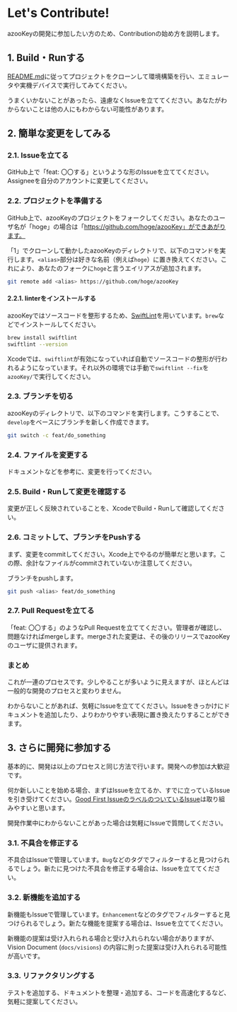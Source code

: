 # Let's Contribute!

azooKeyの開発に参加したい方のため、Contributionの始め方を説明します。

## 1. Build・Runする

[README.md](../README.md)に従ってプロジェクトをクローンして環境構築を行い、エミュレータや実機デバイスで実行してみてください。

うまくいかないことがあったら、遠慮なくIssueを立ててください。あなたがわからないことは他の人にもわからない可能性があります。

## 2. 簡単な変更をしてみる

### 2.1. Issueを立てる

GitHub上で「feat: 〇〇する」というような形のIssueを立ててください。Assigneeを自分のアカウントに変更してください。

### 2.2. プロジェクトを準備する

GitHub上で、azooKeyのプロジェクトをフォークしてください。あなたのユーザ名が「hoge」の場合は「https://github.com/hoge/azooKey」ができあがります。

「1」でクローンして動かしたazooKeyのディレクトリで、以下のコマンドを実行します。`<alias>`部分は好きな名前（例えば`hoge`）に置き換えてください。これにより、あなたのフォークに`hoge`と言うエイリアスが追加されます。

```bash
git remote add <alias> https://github.com/hoge/azooKey
```

#### 2.2.1. linterをインストールする

azooKeyではソースコードを整形するため、[SwiftLint](https://github.com/realm/SwiftLint)を用いています。`brew`などでインストールしてください。

```bash
brew install swiftlint
swiftlint --version
```

Xcodeでは、`swiftlint`が有効になっていれば自動でソースコードの整形が行われるようになっています。それ以外の環境では手動で`swiftlint --fix`を`azooKey/`で実行してください。

### 2.3. ブランチを切る

azooKeyのディレクトリで、以下のコマンドを実行します。こうすることで、`develop`をベースにブランチを新しく作成できます。

```bash
git switch -c feat/do_something
```

### 2.4. ファイルを変更する

ドキュメントなどを参考に、変更を行ってください。

### 2.5. Build・Runして変更を確認する

変更が正しく反映されていることを、XcodeでBuild・Runして確認してください。

### 2.6. コミットして、ブランチをPushする

まず、変更をcommitしてください。Xcode上でやるのが簡単だと思います。この際、余計なファイルがcommitされていないか注意してください。

ブランチをpushします。

```bash
git push <alias> feat/do_something
```

### 2.7. Pull Requestを立てる

「feat: 〇〇する」のようなPull Requestを立ててください。管理者が確認し、問題なければmergeします。mergeされた変更は、その後のリリースでazooKeyのユーザに提供されます。

### まとめ

これが一連のプロセスです。少しやることが多いように見えますが、ほとんどは一般的な開発のプロセスと変わりません。

わからないことがあれば、気軽にIssueを立ててください。Issueをきっかけにドキュメントを追加したり、よりわかりやすい表現に置き換えたりすることができます。

## 3. さらに開発に参加する

基本的に、開発は以上のプロセスと同じ方法で行います。開発への参加は大歓迎です。

何か新しいことを始める場合、まずはIssueを立てるか、すでに立っているIssueを引き受けてください。[Good First IssueのラベルのついているIssue](https://github.com/ensan-hcl/azooKey/labels/good%20first%20issue)は取り組みやすいと思います。

開発作業中にわからないことがあった場合は気軽にIssueで質問してください。

### 3.1. 不具合を修正する

不具合はIssueで管理しています。`Bug`などのタグでフィルターすると見つけられるでしょう。新たに見つけた不具合を修正する場合は、Issueを立ててください。

### 3.2. 新機能を追加する

新機能もIssueで管理しています。`Enhancement`などのタグでフィルターすると見つけられるでしょう。新たな機能を提案する場合は、Issueを立ててください。

新機能の提案は受け入れられる場合と受け入れられない場合がありますが、Vision Document (`docs/visions`) の内容に則った提案は受け入れられる可能性が高いです。

### 3.3. リファクタリングする

テストを追加する、ドキュメントを整理・追加する、コードを高速化するなど、気軽に提案してください。

